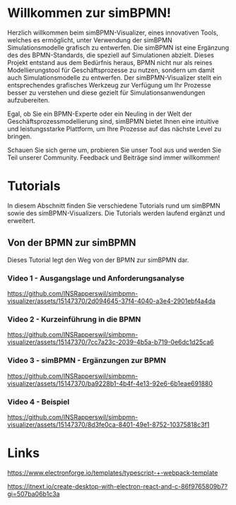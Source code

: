 # Willkommen zur simBPMN!

Herzlich willkommen beim simBPMN-Visualizer, eines innovativen Tools, welches es ermöglicht, unter Verwendung der simBPMN Simulationsmodelle grafisch zu entwerfen. Die simBPMN ist eine Ergänzung des des BPMN-Standards, die speziell auf Simulationen abzielt. Dieses Projekt entstand aus dem Bedürfnis heraus, BPMN nicht nur als reines Modellierungstool für Geschäftsprozesse zu nutzen, sondern um damit auch Simulationsmodelle zu entwerfen. Der simBPMN-Visualizer stellt ein entsprechendes grafisches Werkzeug zur Verfügung um Ihr Prozesse besser zu verstehen und diese gezielt für Simulationsanwendungen aufzubereiten.

Egal, ob Sie ein BPMN-Experte oder ein Neuling in der Welt der Geschäftsprozessmodellierung sind, simBPMN bietet Ihnen eine intuitive und leistungsstarke Plattform, um Ihre Prozesse auf das nächste Level zu bringen.

Schauen Sie sich gerne um, probieren Sie unser Tool aus und werden Sie Teil unserer Community. Feedback und Beiträge sind immer willkommen!

# Tutorials

In diesem Abschnitt finden Sie verschiedene Tutorials rund um simBPMN sowie des simBPMN-Visualizers. Die Tutorials werden laufend ergänzt und erweitert.

## Von der BPMN zur simBPMN

Dieses Tutorial legt den Weg von der BPMN zur simBPMN dar.

### Video 1 - Ausgangslage und Anforderungsanalyse
https://github.com/INSRapperswil/simbpmn-visualizer/assets/15147370/2d094645-37f4-4040-a3e4-2901ebf4a4da

### Video 2 - Kurzeinführung in die BPMN
https://github.com/INSRapperswil/simbpmn-visualizer/assets/15147370/7cc7a23c-2039-4b5a-b719-0e6dc1d25ca6

### Video 3 - simBPMN - Ergänzungen zur BPMN
https://github.com/INSRapperswil/simbpmn-visualizer/assets/15147370/ba9228b1-4b4f-4e13-92e6-6b1eae691880

### Video 4 - Beispiel
https://github.com/INSRapperswil/simbpmn-visualizer/assets/15147370/8d3fe0ca-8401-49e1-8752-10375818c3f1



# Links
https://www.electronforge.io/templates/typescript-+-webpack-template

https://itnext.io/create-desktop-with-electron-react-and-c-86f9765809b7?gi=507ba06b1c3a
